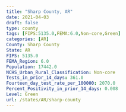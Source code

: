 ```yaml
---
title: "Sharp County, AR"
date: 2021-04-03
draft: false
type: county
tags: [FIPS:5135.0,FEMA:6.0,Non-core,Green]
categories: [AR]
County: Sharp County
State: AR
FIPS: 5135.0
FEMA_Region: 6.0
Population: 17442.0
NCHS_Urban_Rural_Classification: Non-core
Tests_in_prior_14_days: 361.0
Fourteen_day_test_rate_per_100000: 2070.0
Percent_Positivity_in_prior_14_days: 0.008
Level: Green
url: /states/AR/sharp-county
---
```



